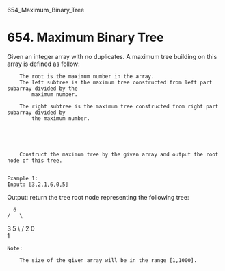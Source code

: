 654_Maximum_Binary_Tree
# 654. Maximum Binary Tree

Given an integer array with no duplicates. A maximum tree building on this array is defined
        as follow:
    
        The root is the maximum number in the array.
        The left subtree is the maximum tree constructed from left part subarray divided by the
            maximum number.
        
        The right subtree is the maximum tree constructed from right part subarray divided by
            the maximum number.
        
    
    

    
        Construct the maximum tree by the given array and output the root node of this tree.
    

    Example 1:
    Input: [3,2,1,6,0,5]
Output: return the tree root node representing the following tree:

      6
    /   \
   3     5
    \    /
     2  0
       \
        1

    

    Note:
    
        The size of the given array will be in the range [1,1000].